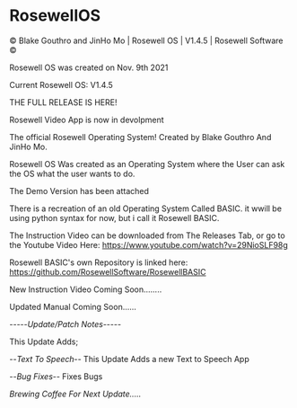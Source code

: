 # RosewellOS
© Blake Gouthro and JinHo Mo | Rosewell OS | V1.4.5 | Rosewell Software ©

Rosewell OS was created on Nov. 9th 2021

Current Rosewell OS: V1.4.5

THE FULL RELEASE IS HERE!

Rosewell Video App is now in devolpment

The official Rosewell Operating System! Created by Blake Gouthro And JinHo Mo.

Rosewell OS Was created as an Operating System where the User can ask the OS what the user wants to do.

The Demo Version has been attached

There is a recreation of an old Operating System Called BASIC.
it wwill be using python syntax for now, but i call it Rosewell BASIC.

The Instruction Video can be downloaded from The Releases Tab, or go to the Youtube Video Here: https://www.youtube.com/watch?v=29NioSLF98g

Rosewell BASIC's own Repository is linked here: https://github.com/RosewellSoftware/RosewellBASIC

New Instruction Video Coming Soon........

Updated Manual Coming Soon......

-----*Update/Patch Notes*-----

This Update Adds;

--*Text To Speech*-- This Update Adds a new Text to Speech App

--*Bug Fixes*-- Fixes Bugs

*Brewing Coffee For Next Update.....*

